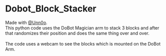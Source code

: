 # Dobot_Block_Stacker
Made with <a href="https://github.com/Unn0o">@Unn0o</a>.<br>
This python code uses the DoBot Magician arm to stack 3 blocks and 
after that randomizes their position and does the same thing over and over.
<br><br>
The code uses a webcam to see the blocks which is mounted on the DoBot Arm.
